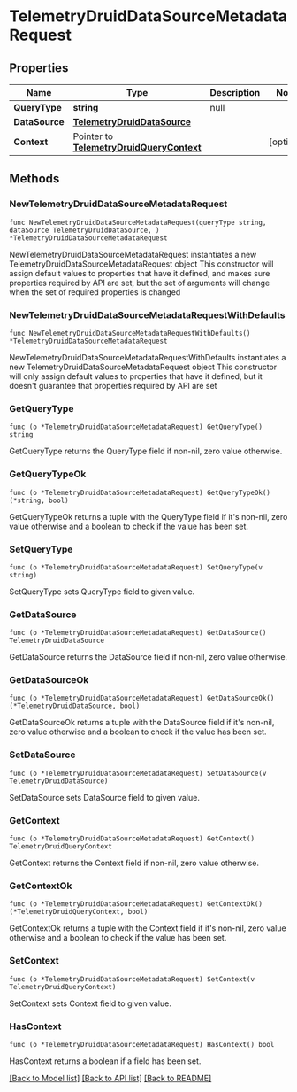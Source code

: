 # TelemetryDruidDataSourceMetadataRequest

## Properties

Name | Type | Description | Notes
------------ | ------------- | ------------- | -------------
**QueryType** | **string** | null | 
**DataSource** | [**TelemetryDruidDataSource**](TelemetryDruidDataSource.md) |  | 
**Context** | Pointer to [**TelemetryDruidQueryContext**](TelemetryDruidQueryContext.md) |  | [optional] 

## Methods

### NewTelemetryDruidDataSourceMetadataRequest

`func NewTelemetryDruidDataSourceMetadataRequest(queryType string, dataSource TelemetryDruidDataSource, ) *TelemetryDruidDataSourceMetadataRequest`

NewTelemetryDruidDataSourceMetadataRequest instantiates a new TelemetryDruidDataSourceMetadataRequest object
This constructor will assign default values to properties that have it defined,
and makes sure properties required by API are set, but the set of arguments
will change when the set of required properties is changed

### NewTelemetryDruidDataSourceMetadataRequestWithDefaults

`func NewTelemetryDruidDataSourceMetadataRequestWithDefaults() *TelemetryDruidDataSourceMetadataRequest`

NewTelemetryDruidDataSourceMetadataRequestWithDefaults instantiates a new TelemetryDruidDataSourceMetadataRequest object
This constructor will only assign default values to properties that have it defined,
but it doesn't guarantee that properties required by API are set

### GetQueryType

`func (o *TelemetryDruidDataSourceMetadataRequest) GetQueryType() string`

GetQueryType returns the QueryType field if non-nil, zero value otherwise.

### GetQueryTypeOk

`func (o *TelemetryDruidDataSourceMetadataRequest) GetQueryTypeOk() (*string, bool)`

GetQueryTypeOk returns a tuple with the QueryType field if it's non-nil, zero value otherwise
and a boolean to check if the value has been set.

### SetQueryType

`func (o *TelemetryDruidDataSourceMetadataRequest) SetQueryType(v string)`

SetQueryType sets QueryType field to given value.


### GetDataSource

`func (o *TelemetryDruidDataSourceMetadataRequest) GetDataSource() TelemetryDruidDataSource`

GetDataSource returns the DataSource field if non-nil, zero value otherwise.

### GetDataSourceOk

`func (o *TelemetryDruidDataSourceMetadataRequest) GetDataSourceOk() (*TelemetryDruidDataSource, bool)`

GetDataSourceOk returns a tuple with the DataSource field if it's non-nil, zero value otherwise
and a boolean to check if the value has been set.

### SetDataSource

`func (o *TelemetryDruidDataSourceMetadataRequest) SetDataSource(v TelemetryDruidDataSource)`

SetDataSource sets DataSource field to given value.


### GetContext

`func (o *TelemetryDruidDataSourceMetadataRequest) GetContext() TelemetryDruidQueryContext`

GetContext returns the Context field if non-nil, zero value otherwise.

### GetContextOk

`func (o *TelemetryDruidDataSourceMetadataRequest) GetContextOk() (*TelemetryDruidQueryContext, bool)`

GetContextOk returns a tuple with the Context field if it's non-nil, zero value otherwise
and a boolean to check if the value has been set.

### SetContext

`func (o *TelemetryDruidDataSourceMetadataRequest) SetContext(v TelemetryDruidQueryContext)`

SetContext sets Context field to given value.

### HasContext

`func (o *TelemetryDruidDataSourceMetadataRequest) HasContext() bool`

HasContext returns a boolean if a field has been set.


[[Back to Model list]](../README.md#documentation-for-models) [[Back to API list]](../README.md#documentation-for-api-endpoints) [[Back to README]](../README.md)


